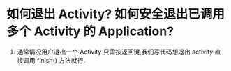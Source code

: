# **如何退出 Activity? 如何安全退出已调用多个 Activity 的 Application?**

1. 通常情况用户退出一个 Activity 只需按返回键,我们写代码想退出 activity 直接调用 finish\(\) 方法就行.

